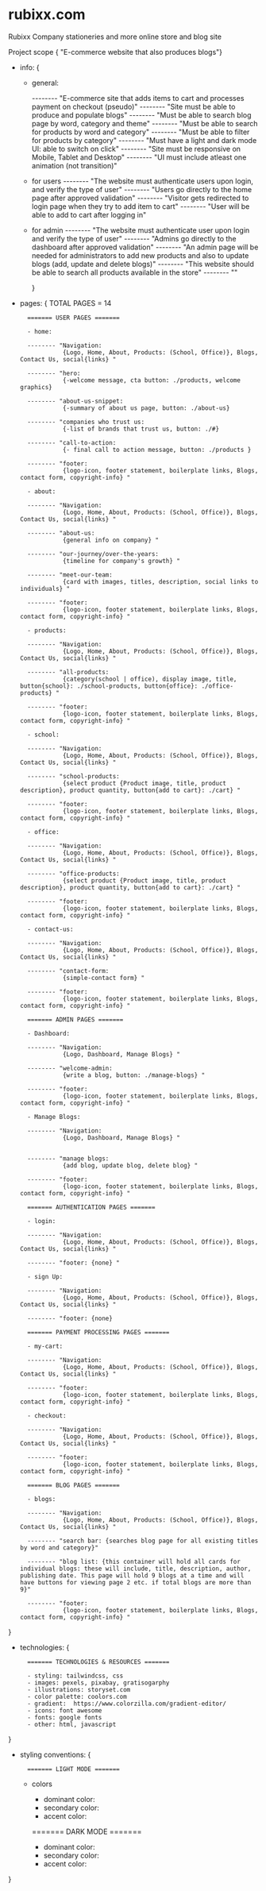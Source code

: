 # rubixx.com

Rubixx Company stationeries and more online store and blog site

Project scope { "E-commerce website that also produces blogs"}

- info: {

  - general:

    -------- "E-commerce site that adds items to cart and processes payment on checkout (pseudo)"
    -------- "Site must be able to produce and populate blogs"
    -------- "Must be able to search blog page by word, category and theme"
    -------- "Must be able to search for products by word and category"
    -------- "Must be able to filter for products by category"
    -------- "Must have a light and dark mode UI: able to switch on click"
    -------- "Site must be responsive on Mobile, Tablet and Desktop"
    -------- "UI must include atleast one animation (not transition)"

  - for users
    -------- "The website must authenticate users upon login, and verify the type of user"
    -------- "Users go directly to the home page after approved validation"
    -------- "Visitor gets redirected to login page when they try to add item to cart"
    -------- "User will be able to add to cart after logging in"

  - for admin
    -------- "The website must authenticate user upon login and verify the type of user"
    -------- "Admins go directly to the dashboard after approved validation"
    -------- "An admin page will be needed for administrators to add new products and also to update blogs (add, update and delete blogs)"
    -------- "This website should be able to search all products available in the store"
    -------- ""

    }

* pages: { TOTAL PAGES = 14

        ======= USER PAGES =======

        - home:

        -------- "Navigation:
                  {Logo, Home, About, Products: (School, Office)}, Blogs, Contact Us, social{links} "

        -------- "hero:
                  {-welcome message, cta button: ./products, welcome graphics}

        -------- "about-us-snippet:
                  {-summary of about us page, button: ./about-us}

        -------- "companies who trust us:
                  {-list of brands that trust us, button: ./#}

        -------- "call-to-action:
                  {- final call to action message, button: ./products }

        -------- "footer:
                  {logo-icon, footer statement, boilerplate links, Blogs, contact form, copyright-info} "

        - about:

        -------- "Navigation:
                  {Logo, Home, About, Products: (School, Office)}, Blogs, Contact Us, social{links} "

        -------- "about-us:
                  {general info on company} "

        -------- "our-journey/over-the-years:
                  {timeline for company's growth} "

        -------- "meet-our-team:
                  {card with images, titles, description, social links to individuals} "

        -------- "footer:
                  {logo-icon, footer statement, boilerplate links, Blogs, contact form, copyright-info} "

        - products:

        -------- "Navigation:
                  {Logo, Home, About, Products: (School, Office)}, Blogs, Contact Us, social{links} "

        -------- "all-products:
                  {category(school | office), display image, title, button{school}: ./school-products, button{office}: ./office-products} "

        -------- "footer:
                  {logo-icon, footer statement, boilerplate links, Blogs, contact form, copyright-info} "

        - school:

        -------- "Navigation:
                  {Logo, Home, About, Products: (School, Office)}, Blogs, Contact Us, social{links} "

        -------- "school-products:
                  {select product {Product image, title, product description}, product quantity, button{add to cart}: ./cart} "

        -------- "footer:
                  {logo-icon, footer statement, boilerplate links, Blogs, contact form, copyright-info} "

        - office:

        -------- "Navigation:
                  {Logo, Home, About, Products: (School, Office)}, Blogs, Contact Us, social{links} "

        -------- "office-products:
                  {select product {Product image, title, product description}, product quantity, button{add to cart}: ./cart} "

        -------- "footer:
                  {logo-icon, footer statement, boilerplate links, Blogs, contact form, copyright-info} "

        - contact-us:

        -------- "Navigation:
                  {Logo, Home, About, Products: (School, Office)}, Blogs, Contact Us, social{links} "

        -------- "contact-form:
                  {simple-contact form} "

        -------- "footer:
                  {logo-icon, footer statement, boilerplate links, Blogs, contact form, copyright-info} "

        ======= ADMIN PAGES =======

        - Dashboard:

        -------- "Navigation:
                  {Logo, Dashboard, Manage Blogs} "

        -------- "welcome-admin:
                  {write a blog, button: ./manage-blogs} "

        -------- "footer:
                  {logo-icon, footer statement, boilerplate links, Blogs, contact form, copyright-info} "

        - Manage Blogs:

        -------- "Navigation:
                  {Logo, Dashboard, Manage Blogs} "


        -------- "manage blogs:
                  {add blog, update blog, delete blog} "

        -------- "footer:
                  {logo-icon, footer statement, boilerplate links, Blogs, contact form, copyright-info} "

        ======= AUTHENTICATION PAGES =======

        - login:

        -------- "Navigation:
                  {Logo, Home, About, Products: (School, Office)}, Blogs, Contact Us, social{links} "

        -------- "footer: {none} "

        - sign Up:

        -------- "Navigation:
                  {Logo, Home, About, Products: (School, Office)}, Blogs, Contact Us, social{links} "

        -------- "footer: {none}

        ======= PAYMENT PROCESSING PAGES =======

        - my-cart:

        -------- "Navigation:
                  {Logo, Home, About, Products: (School, Office)}, Blogs, Contact Us, social{links} "

        -------- "footer:
                  {logo-icon, footer statement, boilerplate links, Blogs, contact form, copyright-info} "

        - checkout:

        -------- "Navigation:
                  {Logo, Home, About, Products: (School, Office)}, Blogs, Contact Us, social{links} "

        -------- "footer:
                  {logo-icon, footer statement, boilerplate links, Blogs, contact form, copyright-info} "

        ======= BLOG PAGES =======

        - blogs:

        -------- "Navigation:
                  {Logo, Home, About, Products: (School, Office)}, Blogs, Contact Us, social{links} "

        -------- "search bar: {searches blog page for all existing titles by word and category}"

        -------- "blog list: {this container will hold all cards for individual blogs: these will include, title, description, author, publishing date. This page will hold 9 blogs at a time and will have buttons for viewing page 2 etc. if total blogs are more than 9}"

        -------- "footer:
                  {logo-icon, footer statement, boilerplate links, Blogs, contact form, copyright-info} "

}

- technologies: {

        ======= TECHNOLOGIES & RESOURCES =======

        - styling: tailwindcss, css
        - images: pexels, pixabay, gratisogarphy
        - illustrations: storyset.com
        - color palette: coolors.com
        - gradient:  https://www.colorzilla.com/gradient-editor/
        - icons: font awesome
        - fonts: google fonts
        - other: html, javascript

}

- styling conventions: {

        ======= LIGHT MODE =======

  - colors

    - dominant color:
    - secondary color:
    - accent color:

    ======= DARK MODE =======

    - dominant color:
    - secondary color:
    - accent color:

}
